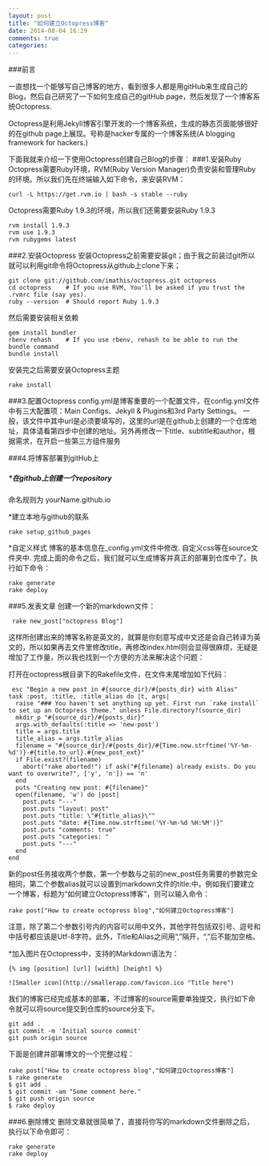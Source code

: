 ```yaml
---
layout: post
title: "如何建立Octopress博客"
date: 2014-08-04 16:29
comments: true
categories: 
---
```

###前言

一直想找一个能够写自己博客的地方，看到很多人都是用gitHub来生成自己的Blog，然后自己研究了一下如何生成自己的gitHub page，然后发现了一个博客系统Octopress.

Octopress是利用Jekyll博客引擎开发的一个博客系统，生成的静态页面能够很好的在github page上展现。号称是hacker专属的一个博客系统(A blogging framework for hackers.)

下面我就来介绍一下使用Octopress创建自己Blog的步骤：
###1.安装Ruby
Octopress需要Ruby环境，RVM(Ruby Version Manager)负责安装和管理Ruby的环境。所以我们先在终端输入如下命令，来安装RVM：

```
curl -L https://get.rvm.io | bash -s stable --ruby 
```

Octopress需要Ruby 1.9.3的环境，所以我们还需要安装Ruby 1.9.3

```
rvm install 1.9.3  
rvm use 1.9.3  
rvm rubygems latest 
```
###2.安装Octopress
安装Octopress之前需要安装git；由于我之前装过git所以就可以利用git命令将Octopress从github上clone下来；

```
git clone git://github.com/imathis/octopress.git octopress  
cd octopress    # If you use RVM, You'll be asked if you trust the .rvmrc file (say yes).  
ruby --version  # Should report Ruby 1.9.3 
```
然后需要安装相关依赖

```
gem install bundler  
rbenv rehash    # If you use rbenv, rehash to be able to run the bundle command  
bundle install
```
安装完之后需要安装Octopress主题

```
rake install
```
###3.配置Octopress
config.yml是博客重要的一个配置文件，在config.yml文件中有三大配置项：Main Configs、Jekyll & Plugins和3rd Party Settings。
一般，该文件中其中url是必须要填写的，这里的url是在github上创建的一个仓库地址，具体请看第四步中创建的地址。另外再修改一下title、subtitle和author，根据需求，在开启一些第三方组件服务

###4.将博客部署到gitHub上
##### *在github上创建一个repository
   命名规则为 yourName.github.io

  *建立本地与github的联系
  
  ```
  rake setup_github_pages
  ```
  *自定义样式
  博客的基本信息在_config.yml文件中修改. 自定义css等在source文件夹中. 
  完成上面的命令之后，我们就可以生成博客并真正的部署到仓库中了。执行如下命令：
  
  ```
  rake generate
  rake deploy
  ```
###5.发表文章
创建一个新的markdown文件：

```
 rake new_post["octopress Blog"]
```
 
这样所创建出来的博客名称是英文的，就算是你刻意写成中文还是会自己转译为英文的，所以如果再去文件里修改title，再修改index.html则会显得很麻烦，无疑是增加了工作量，所以我也找到一个方便的方法来解决这个问题：

打开在octopress根目录下的Rakefile文件，在文件末尾增加如下代码：
 
```
 esc "Begin a new post in #{source_dir}/#{posts_dir} with Alias"
task :post, :title, :title_alias do |t, args|
  raise "### You haven't set anything up yet. First run `rake install` to set up an Octopress theme." unless File.directory?(source_dir)
  mkdir_p "#{source_dir}/#{posts_dir}"
  args.with_defaults(:title => 'new-post')
  title = args.title
  title_alias = args.title_alias
  filename = "#{source_dir}/#{posts_dir}/#{Time.now.strftime('%Y-%m-%d')}-#{title.to_url}.#{new_post_ext}"
  if File.exist?(filename)
    abort("rake aborted!") if ask("#{filename} already exists. Do you want to overwrite?", ['y', 'n']) == 'n'
  end
  puts "Creating new post: #{filename}"
  open(filename, 'w') do |post|
    post.puts "---"
    post.puts "layout: post"
    post.puts "title: \"#{title_alias}\""
    post.puts "date: #{Time.now.strftime('%Y-%m-%d %H:%M')}"
    post.puts "comments: true"
    post.puts "categories: "
    post.puts "---"
  end
end
```

新的post任务接收两个参数，第一个参数与之前的new_post任务需要的参数完全相同，第二个参数alias就可以设置到markdown文件的title:中。例如我们要建立一个博客，标题为“如何建立Octopress博客”，则可以输入命令：

```
rake post["How to create octopress blog","如何建立Octopress博客"]
```

注意，除了第二个参数引号内的内容可以用中文外，其他字符包括双引号、逗号和中括号都应该是Utf-8字符。此外，Title和Alias之间用“,”隔开，“,”后不能加空格。

*加入图片在Octopress中，支持的Markdown语法为：

```
{% img [position] [url] [width] [height] %}
```

```
![Smaller icon](http://smallerapp.com/favicon.ico "Title here")
```

我们的博客已经完成基本的部署，不过博客的source需要单独提交，执行如下命令就可以将source提交到仓库的source分支下。

```
git add .  
git commit -m 'Initial source commit'  
git push origin source
```
下面是创建并部署博文的一个完整过程：

```
rake post["How to create octopress blog","如何建立Octopress博客"] 
$ rake generate  
$ git add .  
$ git commit -am "Some comment here."   
$ git push origin source  
$ rake deploy 
```

###6.删除博文
删除文章就很简单了，直接将你写的markdown文件删除之后，执行以下命令即可：

```
rake generate  
rake deploy  
```